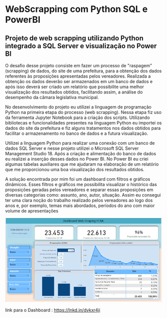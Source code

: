 # WebScrapping com Python SQL e PowerBI
 ## Projeto de web scrapping utilizando Python integrado a SQL Server e visualização no Power BI

O desafio desse projeto consiste em fazer um processo de "raspagem" (scrapping) de dados, do site de uma prefeitura, para a obtenção dos dados referentes às proposições apresentadas pelos vereadores. Realizada a obtenção os dados deverão ser armazenados em um banco de dados e após isso deverá ser criado um relatório que possibilite uma melhor visualização dos resultados obtidos, facilitando assim, a análise do desempenho da câmara legislativa municipal.

No desenvolvimento do projeto eu utilizei a linguagem de programação Python na primeira etapa do processo (web scrapping). Nessa etapa fiz uso da ferramenta Jupyter Notebook para a criação dos scripts. Utilizando bibliotecas e funcionalidades presentes na linguagem Python eu importei os dados do site da prefeitura e fiz alguns tratamentos nos dados obtidos para facilitar o armazenamento no banco de dados e a futura visualização.

Utilizei a linguagem Python para realizar uma conexão com um banco de dados SQL Server e nesse projeto utilizei o Microsoft SQL Server Management Studio 18. Após a criação e alimentação do banco de dados eu realizei a inserção desses dados no Power BI. No Power BI eu criei algumas tabelas auxiliares que me ajudaram na elaboração de um relatório que me proporcionou uma boa visualização dos resultados obtidos.

A solução encontrada por mim foi um dashboard com filtros e gráficos dinâmicos. Esses filtros e gráficos me possibilita visualizar o histórico das proposições geradas pelos vereadores e separar essas proposições em diversas categorias como: assunto, ano, autor, situação. Assim eu consegui ter uma clara noção do trabalho realizado pelos vereadores ao logo dos anos e, por exemplo, temas mais abordados, períodos do ano com maior volume de apresentações

![Dashboard](https://github.com/MatheusFCBarros/WebScrapping_com_Python_SQL_e_PowerBI/blob/main/DASHBOARD.png)

link para o Dashboard : https://lnkd.in/dvkxr4ji
